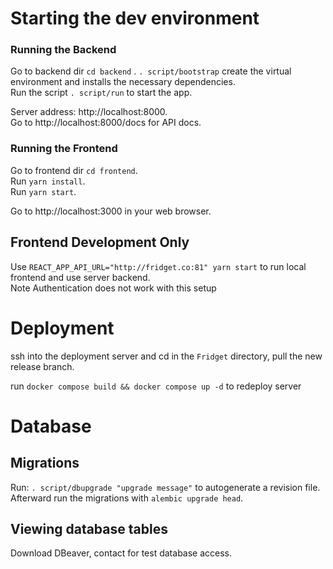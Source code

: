 # Starting the dev environment


### Running the Backend

Go to backend dir ```cd backend```  .
```. script/bootstrap``` create the virtual environment and installs the necessary dependencies.  
Run the script ```. script/run``` to start the app.  

Server address: http://localhost:8000.   
Go to http://localhost:8000/docs for API docs.  

### Running the Frontend

Go to frontend dir ```cd frontend```.  
Run ```yarn install```.  
Run ```yarn start```.   

Go to http://localhost:3000 in your web browser.  

## Frontend Development Only
Use ```REACT_APP_API_URL="http://fridget.co:81" yarn start``` to run local frontend and use server backend.  
Note Authentication does not work with this setup

# Deployment

ssh into the deployment server and cd in the ```Fridget``` directory, pull the new release branch.

run `docker compose build && docker compose up -d` to redeploy server

# Database

## Migrations 

Run: ```. script/dbupgrade "upgrade message"``` to autogenerate a revision file. Afterward run the migrations with ```alembic upgrade head```.

## Viewing database tables

Download DBeaver, contact for test database access. 
